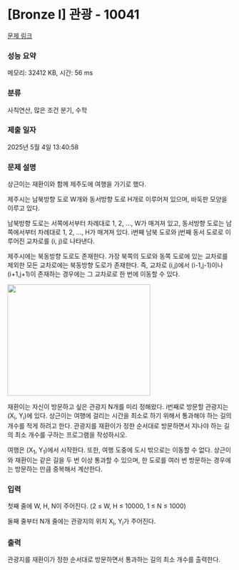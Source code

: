 # [Bronze I] 관광 - 10041 

[문제 링크](https://www.acmicpc.net/problem/10041) 

### 성능 요약

메모리: 32412 KB, 시간: 56 ms

### 분류

사칙연산, 많은 조건 분기, 수학

### 제출 일자

2025년 5월 4일 13:40:58

### 문제 설명

<p>상근이는 재환이와 함께 제주도에 여행을 가기로 했다.</p>

<p>제주시는 남북방향 도로 W개와 동서방향 도로 H개로 이루어져 있으며, 바둑판 모양을 이루고 있다.</p>

<p>남북방향 도로는 서쪽에서부터 차례대로 1, 2, ..., W가 매겨져 있고, 동서방향 도로는 남쪽에서부터 차례대로 1, 2, ..., H가 매겨져 있다. i번째 남북 도로와 j번째 동서 도로로 이루어진 교차로를 (i, j)로 나타낸다.</p>

<p>제주시에는 북동방향 도로도 존재한다. 가장 북쪽의 도로와 동쪽 도로에 있는 교차로를 제외한 모든 교차로에는 북동방향 도로가 존재한다. 즉, 교차로 (i,j)에서 (i-1,j-1)이나 (i+1,j+1)이 존재하는 경우에는 그 교차로로 한 번에 이동할 수 있다.</p>

<p><img alt="" src="https://www.acmicpc.net/upload/images/2014-yo-t3-fig01-ko.png" style="height:250px; width:320px"></p>

<p>재환이는 자신이 방문하고 싶은 관광지 N개를 미리 정해왔다. i번째로 방문할 관광지는 (X<sub>i</sub>, Y<sub>i</sub>)에 있다. 상근이는 여행에 걸리는 시간을 최소로 하기 위해서 통과해야 하는 길의 개수를 적게 하려고 한다. 관광지를 재환이가 정한 순서대로 방문하면서 지나야 하는 길의 최소 개수를 구하는 프로그램을 작성하시오.</p>

<p>여행은 (X<sub>1</sub>, Y<sub>1</sub>)에서 시작한다. 또한, 여행 도중에 도시 밖으로는 이동할 수 없다. 상근이와 재환이는 같은 길을 두 번 이상 통과할 수 있으며, 한 도로를 여러 번 방문하는 경우에는 방문하는 만큼 중복해서 계산한다.</p>

### 입력 

 <p>첫째 줄에 W, H, N이 주어진다. (2 ≤ W, H ≤ 10000, 1 ≤ N ≤ 1000)</p>

<p>둘째 줄부터 N개 줄에는 관광지의 위치 X<sub>i</sub>, Y<sub>i</sub>가 주어진다.</p>

### 출력 

 <p>관광지를 재환이가 정한 순서대로 방문하면서 통과하는 길의 최소 개수를 출력한다. </p>

